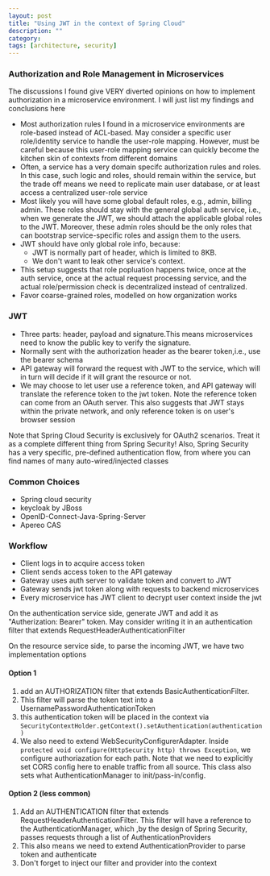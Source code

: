 ```yaml
---
layout: post
title: "Using JWT in the context of Spring Cloud" 
description: ""
category: 
tags: [architecture, security]
---
```


### Authorization and Role Management in Microservices

The discussions I found give VERY diverted opinions on how to implement authorization in a microservice environment. I will just list my findings and conclusions here

*  Most authorization rules I found in a microservice environments are role-based instead of ACL-based. May consider a specific user role/identity service to handle the user-role mapping. However, must be careful because this user-role mapping service can quickly become the kitchen skin of contexts from different domains
* Often, a service has a very domain specifc authorization rules and roles. In this case, such logic and roles, should remain within the service, but the trade off means we need to replicate main user database, or at least access a centralized user-role service
*  Most likely you will have some global default roles, e.g., admin, billing admin. These roles should stay with the general global auth service, i.e., when we generate the JWT, we should attach the applicable global roles to the JWT. Moreover, these admin roles should be the only roles that can bootstrap service-specific roles and assign them to the users.
* JWT should have only global role info, because: 
  * JWT is normally part of header, which is limited to 8KB. 
  * We don't want to leak other service's context.
* This setup suggests that role popluation happens twice, once at the auth service, once at the actual request processing service, and the actual role/permission check is decentralized instead of centralized.  
* Favor coarse-grained roles, modelled on how organization works


### JWT

* Three parts: header, payload and signature.This means microservices need to know the public key to verify the signature.
* Normally sent with the authorization header as the bearer token,i.e., use the bearer schema
* API gateway will forward the request with JWT to the service, which will in turn will decide if it will grant the resource or not. 
* We may choose to let user use a reference token, and API gateway will translate the reference token to the jwt token. Note the reference token can come from an OAuth server. This also suggests that JWT stays within the private network, and only reference token is on user's browser session

Note that Spring Cloud Security is exclusively for OAuth2 scenarios. Treat it as a complete different thing from Spring Security! Also, Spring Security has a very specific, pre-defined authentication flow, from where you can find names of many auto-wired/injected classes

### Common Choices

* Spring cloud security
* keycloak by JBoss
* OpenID-Connect-Java-Spring-Server
* Apereo CAS

### Workflow

* Client logs in to acquire access token
* Client sends access token to the API gateway
* Gateway uses auth server to validate token and convert to JWT
* Gateway sends jwt token along with requests to backend microservices
* Every microservice has JWT client to decrypt user context inside the jwt

On the authentication service side, generate JWT and add it as "Autherization: Bearer" token.  May consider writing it in an authentication filter that extends RequestHeaderAuthenticationFilter 

On the resource service side, to parse the incoming JWT, we have two implementation options 

#### Option 1

1. add an AUTHORIZATION filter that extends BasicAuthenticationFilter. 
2. This filter will parse the token text into a UsernamePasswordAuthenticationToken 
3. this authentication token will be placed in the context via `SecurityContextHolder.getContext().setAuthentication(authentication)`
4. We also need to extend WebSecurityConfigurerAdapter. Inside `protected void configure(HttpSecurity http) throws Exception`, we configure authoriazation for each path. Note that we need to explicitly set CORS config here to enable traffic from all source. This class also sets what AuthenticationManager to init/pass-in/config. 


#### Option 2 (less common)

1. Add an AUTHENTICATION filter that extends RequestHeaderAuthenticationFilter. This filter will have a reference to the AuthenticationManager, which ,by the design of Spring Security, passes requests through a list of AuthenticationProviders
2. This also means we need to extend AuthenticationProvider to parse token and authenticate
3. Don't forget to inject our filter and provider into the context
